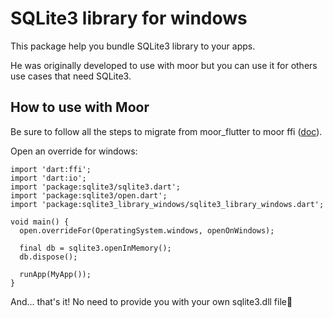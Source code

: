 
# SQLite3 library for windows

This package help you bundle SQLite3 library to your apps.

He was originally developed to use with moor but you can use it for others use cases that need SQLite3.

## How to use with Moor

Be sure to follow all the steps to migrate from moor_flutter to moor ffi ([doc](https://moor.simonbinder.eu/docs/other-engines/vm/)).

Open an override for windows:

    import 'dart:ffi';
    import 'dart:io';
    import 'package:sqlite3/sqlite3.dart';
    import 'package:sqlite3/open.dart';
	import 'package:sqlite3_library_windows/sqlite3_library_windows.dart';
    
    void main() {
      open.overrideFor(OperatingSystem.windows, openOnWindows);
    
      final db = sqlite3.openInMemory();
      db.dispose();
	  
	  runApp(MyApp());
    }

And... that's it! No need to provide you with your own sqlite3.dll file🙂

